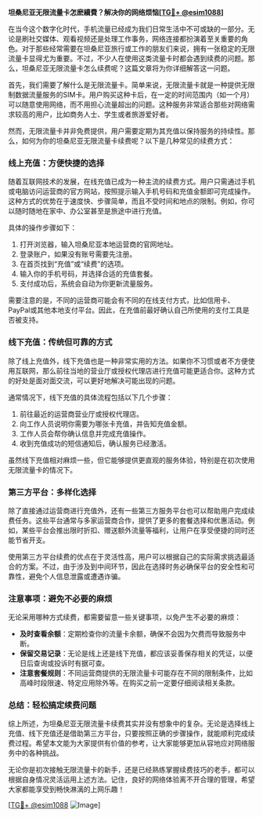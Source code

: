 **坦桑尼亚无限流量卡怎麽續費？解决你的网络烦恼[[TG💪+ @esim1088](https://t.me/s/esim1088)]**

在当今这个数字化时代，手机流量已经成为我们日常生活中不可或缺的一部分。无论是刷社交媒体、观看视频还是处理工作事务，网络连接都扮演着至关重要的角色。对于那些经常需要在坦桑尼亚旅行或工作的朋友们来说，拥有一张稳定的无限流量卡显得尤为重要。不过，不少人在使用这类流量卡时都会遇到续费的问题。那么，坦桑尼亚无限流量卡怎么续费呢？这篇文章将为你详细解答这一问题。

首先，我们需要了解什么是无限流量卡。简单来说，无限流量卡就是一种提供无限制数据流量服务的SIM卡。用户购买这种卡后，在一定的时间范围内（如一个月）可以随意使用网络，而不用担心流量超出的问题。这种服务非常适合那些对网络需求较高的用户，比如商务人士、学生或者旅游爱好者。

然而，无限流量卡并非免费提供，用户需要定期为其充值以保持服务的持续性。那么，如何为你的坦桑尼亚无限流量卡续费呢？以下是几种常见的续费方式：

### **线上充值：方便快捷的选择**

随着互联网技术的发展，在线充值已成为一种主流的续费方式。用户只需通过手机或电脑访问运营商的官方网站，按照提示输入手机号码和充值金额即可完成操作。这种方式的优势在于速度快、步骤简单，而且不受时间和地点的限制。例如，你可以随时随地在家中、办公室甚至是旅途中进行充值。

具体的操作步骤如下：
1. 打开浏览器，输入坦桑尼亚本地运营商的官网地址。
2. 登录账户，如果没有账号需要先注册。
3. 在首页找到“充值”或“续费”的选项。
4. 输入你的手机号码，并选择合适的充值套餐。
5. 支付成功后，系统会自动为你更新流量服务。

需要注意的是，不同的运营商可能会有不同的在线支付方式，比如信用卡、PayPal或其他本地支付平台。因此，在充值前最好确认自己所使用的支付工具是否被支持。

### **线下充值：传统但可靠的方式**

除了线上充值外，线下充值也是一种非常实用的方法。如果你不习惯或者不方便使用互联网，那么前往当地的营业厅或授权代理店进行充值可能更适合你。这种方式的好处是面对面交流，可以更好地解决可能出现的问题。

通常情况下，线下充值的具体流程包括以下几个步骤：
1. 前往最近的运营商营业厅或授权代理店。
2. 向工作人员说明你需要为哪张卡充值，并告知充值金额。
3. 工作人员会帮你确认信息并完成充值操作。
4. 收到充值成功的短信通知后，确认服务已经激活。

虽然线下充值相对麻烦一些，但它能够提供更直观的服务体验，特别是在初次使用无限流量卡的情况下。

### **第三方平台：多样化选择**

除了直接通过运营商进行充值外，还有一些第三方服务平台也可以帮助用户完成续费任务。这些平台通常与多家运营商合作，提供了更多的套餐选择和优惠活动。例如，某些平台会推出限时折扣、赠送额外流量等福利，让用户在享受便捷的同时还能节省开支。

使用第三方平台续费的优点在于灵活性高，用户可以根据自己的实际需求挑选最适合的方案。不过，由于涉及到中间环节，因此在选择时务必确保平台的安全性和可靠性，避免个人信息泄露或遭遇诈骗。

### **注意事项：避免不必要的麻烦**

无论采用哪种方式续费，都需要留意一些关键事项，以免产生不必要的麻烦：
- **及时查看余额**：定期检查你的流量卡余额，确保不会因为欠费而导致服务中断。
- **保留交易记录**：无论是线上还是线下充值，都应该妥善保存相关的凭证，以便日后查询或投诉时有据可查。
- **注意套餐规则**：不同运营商提供的无限流量卡可能存在不同的限制条件，比如高峰时段限速、特定应用除外等。在购买之前一定要仔细阅读相关条款。

### **总结：轻松搞定续费问题**

综上所述，为坦桑尼亚无限流量卡续费其实并没有想象中的复杂。无论是选择线上充值、线下充值还是借助第三方平台，只要按照正确的步骤操作，就能顺利完成续费过程。希望本文能为大家提供有价值的参考，让大家能够更加从容地应对网络服务中的各种挑战。

无论你是初次接触无限流量卡的新手，还是已经熟练掌握续费技巧的老手，都可以根据自身情况灵活运用上述方法。记住，良好的网络体验离不开合理的管理，希望大家都能享受到畅快淋漓的上网乐趣！

[[TG💪+ @esim1088](https://t.me/s/esim1088) ![Image](https://i.postimg.cc/4NQfJmqS/Snipaste-2025-05-13-00-14-12.png)]
